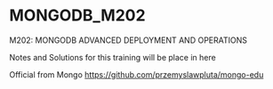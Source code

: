 # MONGODB_M202
M202: MONGODB ADVANCED DEPLOYMENT AND OPERATIONS

Notes and Solutions for this training will be place in here

Official from Mongo
https://github.com/przemyslawpluta/mongo-edu
